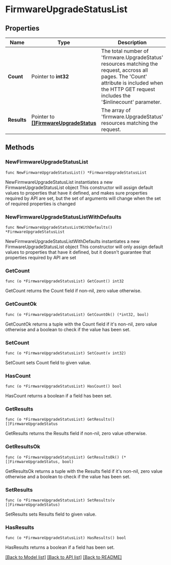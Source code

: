 # FirmwareUpgradeStatusList

## Properties

Name | Type | Description | Notes
------------ | ------------- | ------------- | -------------
**Count** | Pointer to **int32** | The total number of &#39;firmware.UpgradeStatus&#39; resources matching the request, accross all pages. The &#39;Count&#39; attribute is included when the HTTP GET request includes the &#39;$inlinecount&#39; parameter. | [optional] 
**Results** | Pointer to [**[]FirmwareUpgradeStatus**](firmware.UpgradeStatus.md) | The array of &#39;firmware.UpgradeStatus&#39; resources matching the request. | [optional] 

## Methods

### NewFirmwareUpgradeStatusList

`func NewFirmwareUpgradeStatusList() *FirmwareUpgradeStatusList`

NewFirmwareUpgradeStatusList instantiates a new FirmwareUpgradeStatusList object
This constructor will assign default values to properties that have it defined,
and makes sure properties required by API are set, but the set of arguments
will change when the set of required properties is changed

### NewFirmwareUpgradeStatusListWithDefaults

`func NewFirmwareUpgradeStatusListWithDefaults() *FirmwareUpgradeStatusList`

NewFirmwareUpgradeStatusListWithDefaults instantiates a new FirmwareUpgradeStatusList object
This constructor will only assign default values to properties that have it defined,
but it doesn't guarantee that properties required by API are set

### GetCount

`func (o *FirmwareUpgradeStatusList) GetCount() int32`

GetCount returns the Count field if non-nil, zero value otherwise.

### GetCountOk

`func (o *FirmwareUpgradeStatusList) GetCountOk() (*int32, bool)`

GetCountOk returns a tuple with the Count field if it's non-nil, zero value otherwise
and a boolean to check if the value has been set.

### SetCount

`func (o *FirmwareUpgradeStatusList) SetCount(v int32)`

SetCount sets Count field to given value.

### HasCount

`func (o *FirmwareUpgradeStatusList) HasCount() bool`

HasCount returns a boolean if a field has been set.

### GetResults

`func (o *FirmwareUpgradeStatusList) GetResults() []FirmwareUpgradeStatus`

GetResults returns the Results field if non-nil, zero value otherwise.

### GetResultsOk

`func (o *FirmwareUpgradeStatusList) GetResultsOk() (*[]FirmwareUpgradeStatus, bool)`

GetResultsOk returns a tuple with the Results field if it's non-nil, zero value otherwise
and a boolean to check if the value has been set.

### SetResults

`func (o *FirmwareUpgradeStatusList) SetResults(v []FirmwareUpgradeStatus)`

SetResults sets Results field to given value.

### HasResults

`func (o *FirmwareUpgradeStatusList) HasResults() bool`

HasResults returns a boolean if a field has been set.


[[Back to Model list]](../README.md#documentation-for-models) [[Back to API list]](../README.md#documentation-for-api-endpoints) [[Back to README]](../README.md)


